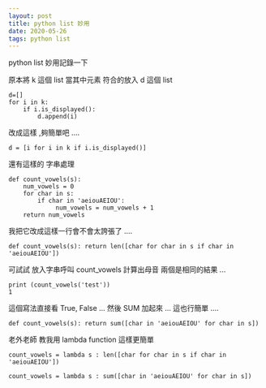 ```yaml
---
layout: post
title: python list 妙用
date: 2020-05-26
tags: python list
---
```


python list 妙用記錄一下

原本將 k 這個 list 當其中元素 符合的放入 d 這個 list 
```
d=[]
for i in k:
    if i.is_displayed():
        d.append(i)
```

改成這樣 ,夠簡單吧 ....
```
d = [i for i in k if i.is_displayed()]
```

還有這樣的 字串處理
```
def count_vowels(s):
    num_vowels = 0
    for char in s:
        if char in 'aeiouAEIOU':
             num_vowels = num_vowels + 1
    return num_vowels
```    

我把它改成這樣一行會不會太誇張了 ....
```
def count_vowels(s): return len([char for char in s if char in 'aeiouAEIOU'])
```

可試試 放入字串呼叫 count_vowels 計算出母音 兩個是相同的結果 ...
```
print (count_vowels('test'))
1
```


這個寫法直接看 True, False ... 然後 SUM 加起來 ... 這也行簡單 ....
```
def count_vowels(s): return sum([char in 'aeiouAEIOU' for char in s])
```

老外老師 教我用  lambda function 這樣更簡單
```
count_vowels = lambda s : len([char for char in s if char in 'aeiouAEIOU'])
```

```
count_vowels = lambda s : sum([char in 'aeiouAEIOU' for char in s])
```
